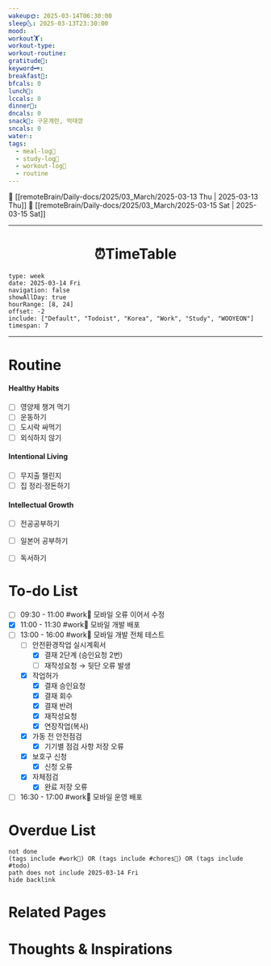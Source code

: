```yaml
---
wakeup🌞: 2025-03-14T06:30:00
sleep🌜: 2025-03-13T23:30:00
mood: 
workout🏋️: 
workout-type: 
workout-routine: 
gratitude🙏: 
keyword🗝️: 
breakfast🍳: 
bfcals: 0
lunch🍚: 
lccals: 0
dinner🥗: 
dncals: 0
snack🍬: 구운계란, 먹태깡
sncals: 0
water💧: 
tags:
  - meal-log📝
  - study-log📓
  - workout-log💪
  - routine
---
```


🔺 [[remoteBrain/Daily-docs/2025/03_March/2025-03-13 Thu | 2025-03-13 Thu]]
🔻 [[remoteBrain/Daily-docs/2025/03_March/2025-03-15 Sat | 2025-03-15 Sat]]
___
<h1> <center>⏰TimeTable </center> </h1>

```gEvent
type: week
date: 2025-03-14 Fri
navigation: false
showAllDay: true
hourRange: [8, 24]
offset: -2
include: ["Default", "Todoist", "Korea", "Work", "Study", "WOOYEON"]
timespan: 7
```

--- 


# Routine 

####  Healthy Habits
- [ ] 영양제 챙겨 먹기
- [ ] 운동하기
- [ ] 도시락 싸먹기 
- [ ] 외식하지 않기 

####  Intentional Living 
- [ ] 무지출 챌린지 
- [ ] 집 정리·정돈하기

#### Intellectual Growth
- [ ] 전공공부하기
- [ ] 일본어 공부하기
- [ ] 독서하기



# To-do List

- [ ] 09:30 - 11:00 #work💼 모바일 오류 이어서 수정
- [x] 11:00 - 11:30 #work💼 모바일 개발 배포
- [ ] 13:00 - 16:00 #work💼 모바일 개발 전체 테스트
	- [ ] 안전환경작업 실시계획서
		- [x] 결재 2단계 (승인요청 2번)
		- [ ] 재작성요청 → 뒷단 오류 발생
	- [x] 작업허가
		- [x] 결재 승인요청
		- [x] 결재 회수
		- [x] 결재 반려
		- [x] 재작성요청
		- [x] 연장작업(복사)
	- [x] 가동 전 안전점검
		- [x] 기기별 점검 사항 저장 오류
	- [x] 보호구 신청
		- [x] 신청 오류
	- [x] 자체점검
		- [x] 완료 저장 오류
- [ ] 16:30 - 17:00 #work💼 모바일 운영 배포

# Overdue List
```tasks
not done
(tags include #work💼) OR (tags include #chores🧺) OR (tags include #todo)
path does not include 2025-03-14 Fri
hide backlink
```

# Related Pages



# Thoughts & Inspirations

